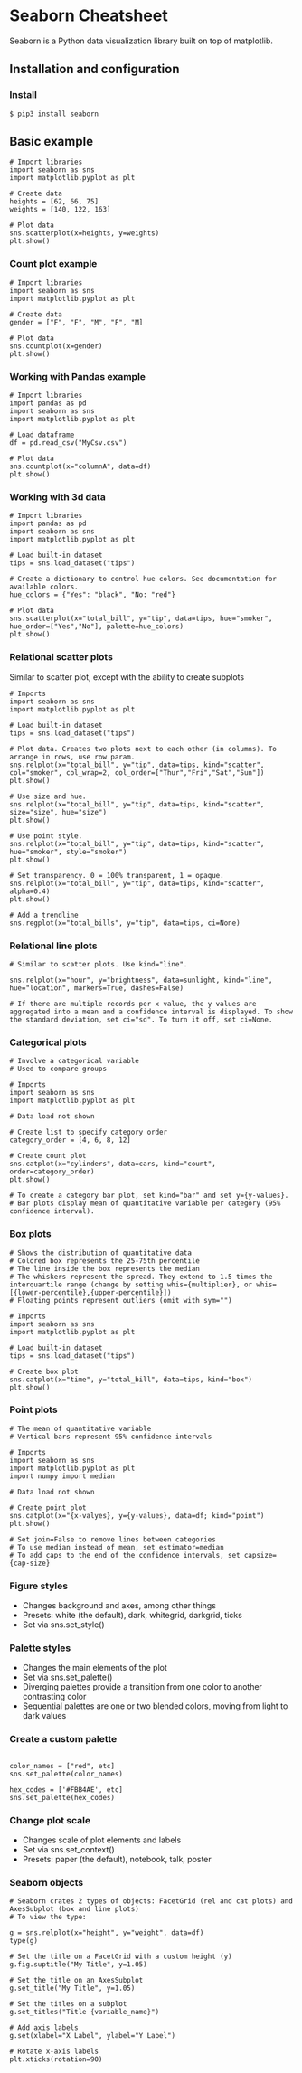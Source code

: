 
# Seaborn Cheatsheet

Seaborn is a Python data visualization library built on top of matplotlib.

## Installation and configuration

### Install

`$ pip3 install seaborn`

## Basic example

~~~
# Import libraries
import seaborn as sns
import matplotlib.pyplot as plt

# Create data
heights = [62, 66, 75]
weights = [140, 122, 163]

# Plot data
sns.scatterplot(x=heights, y=weights)
plt.show()
~~~

### Count plot example

~~~
# Import libraries
import seaborn as sns
import matplotlib.pyplot as plt

# Create data
gender = ["F", "F", "M", "F", "M]

# Plot data
sns.countplot(x=gender)
plt.show()
~~~

### Working with Pandas example

~~~
# Import libraries
import pandas as pd
import seaborn as sns
import matplotlib.pyplot as plt

# Load dataframe
df = pd.read_csv("MyCsv.csv")

# Plot data
sns.countplot(x="columnA", data=df)
plt.show()
~~~

### Working with 3d data

~~~
# Import libraries
import pandas as pd
import seaborn as sns
import matplotlib.pyplot as plt

# Load built-in dataset
tips = sns.load_dataset("tips")

# Create a dictionary to control hue colors. See documentation for available colors.
hue_colors = {"Yes": "black", "No: "red"}

# Plot data
sns.scatterplot(x="total_bill", y="tip", data=tips, hue="smoker", hue_order=["Yes","No"], palette=hue_colors)
plt.show()
~~~

### Relational scatter plots

Similar to scatter plot, except with the ability to create subplots

~~~
# Imports
import seaborn as sns
import matplotlib.pyplot as plt

# Load built-in dataset
tips = sns.load_dataset("tips")

# Plot data. Creates two plots next to each other (in columns). To arrange in rows, use row param.
sns.relplot(x="total_bill", y="tip", data=tips, kind="scatter", col="smoker", col_wrap=2, col_order=["Thur","Fri","Sat","Sun"])
plt.show()

# Use size and hue.
sns.relplot(x="total_bill", y="tip", data=tips, kind="scatter", size="size", hue="size")
plt.show()

# Use point style.
sns.relplot(x="total_bill", y="tip", data=tips, kind="scatter", hue="smoker", style="smoker")
plt.show()

# Set transparency. 0 = 100% transparent, 1 = opaque.
sns.relplot(x="total_bill", y="tip", data=tips, kind="scatter", alpha=0.4)
plt.show()

# Add a trendline
sns.regplot(x="total_bills", y="tip", data=tips, ci=None)
~~~

### Relational line plots

~~~
# Similar to scatter plots. Use kind="line".

sns.relplot(x="hour", y="brightness", data=sunlight, kind="line", hue="location", markers=True, dashes=False)

# If there are multiple records per x value, the y values are aggregated into a mean and a confidence interval is displayed. To show the standard deviation, set ci="sd". To turn it off, set ci=None.
~~~

### Categorical plots 

~~~
# Involve a categorical variable
# Used to compare groups

# Imports
import seaborn as sns
import matplotlib.pyplot as plt

# Data load not shown

# Create list to specify category order
category_order = [4, 6, 8, 12]

# Create count plot
sns.catplot(x="cylinders", data=cars, kind="count", order=category_order)
plt.show()

# To create a category bar plot, set kind="bar" and set y={y-values}.
# Bar plots display mean of quantitative variable per category (95% confidence interval).
~~~

### Box plots

~~~
# Shows the distribution of quantitative data
# Colored box represents the 25-75th percentile
# The line inside the box represents the median
# The whiskers represent the spread. They extend to 1.5 times the interquartile range (change by setting whis={multiplier}, or whis=[{lower-percentile},{upper-percentile}])
# Floating points represent outliers (omit with sym="")

# Imports
import seaborn as sns
import matplotlib.pyplot as plt

# Load built-in dataset
tips = sns.load_dataset("tips")

# Create box plot
sns.catplot(x="time", y="total_bill", data=tips, kind="box")
plt.show()
~~~

### Point plots

~~~
# The mean of quantitative variable
# Vertical bars represent 95% confidence intervals

# Imports
import seaborn as sns
import matplotlib.pyplot as plt
import numpy import median

# Data load not shown

# Create point plot
sns.catplot(x="{x-valyes}, y={y-values}, data=df; kind="point")
plt.show()

# Set join=False to remove lines between categories
# To use median instead of mean, set estimator=median
# To add caps to the end of the confidence intervals, set capsize={cap-size}
~~~

### Figure styles

- Changes background and axes, among other things
- Presets: white (the default), dark, whitegrid, darkgrid, ticks
- Set via sns.set_style()

### Palette styles

- Changes the main elements of the plot
- Set via sns.set_palette()
- Diverging palettes provide a transition from one color to another contrasting color
- Sequential palettes are one or two blended colors, moving from light to dark values

### Create a custom palette

~~~

color_names = ["red", etc]
sns.set_palette(color_names)

hex_codes = ['#FBB4AE', etc]
sns.set_palette(hex_codes)

~~~

### Change plot scale

- Changes scale of plot elements and labels
- Set via sns.set_context()
- Presets: paper (the default), notebook, talk, poster

### Seaborn objects

~~~
# Seaborn crates 2 types of objects: FacetGrid (rel and cat plots) and AxesSubplot (box and line plots)
# To view the type:

g = sns.relplot(x="height", y="weight", data=df)
type(g)

# Set the title on a FacetGrid with a custom height (y)
g.fig.suptitle("My Title", y=1.05)

# Set the title on an AxesSubplot
g.set_title("My Title", y=1.05)

# Set the titles on a subplot
g.set_titles("Title {variable_name}")

# Add axis labels
g.set(xlabel="X Label", ylabel="Y Label")

# Rotate x-axis labels
plt.xticks(rotation=90)
~~~
